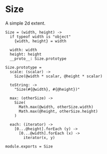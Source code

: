 Size
====

A simple 2d extent.

    Size = (width, height) ->
      if typeof width is "object"
        {width, height} = width

      width: width
      height: height
      __proto__: Size.prototype

    Size.prototype =
      scale: (scalar) ->
        Size(@width * scalar, @height * scalar)
    
      toString: ->
        "Size(#{@width}, #{@height})"
    
      max: (otherSize) ->
        Size(
          Math.max(@width, otherSize.width)
          Math.max(@height, otherSize.height)
        )
    
      each: (iterator) ->
        [0...@height].forEach (y) ->
          [0...@width].forEach (x) ->
            iterator(x, y)

    module.exports = Size

